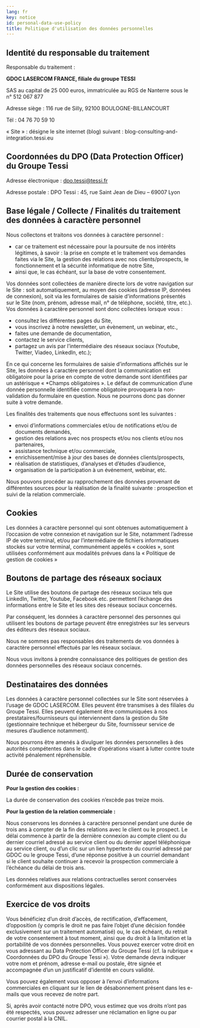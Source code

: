 ```yaml
---
lang: fr
key: notice
id: personal-data-use-policy
title: Politique d'utilisation des données personnelles
---
```


## Identité du responsable du traitement

Responsable du traitement :

**GDOC LASERCOM FRANCE, filiale du groupe TESSI**

SAS au capital de 25 000 euros, immatriculée au RGS de Nanterre sous le n° 512 067 877

Adresse siège : 116 rue de Silly, 92100 BOULOGNE-BILLANCOURT

Tél : 04 76 70 59 10

« Site » : désigne le site internet (blog) suivant : blog-consulting-and-integration.tessi.eu

## Coordonnées du DPO (Data Protection Officer) du Groupe Tessi

Adresse électronique : [dpo.tessi@tessi.fr](mailto:dpo.tessi@tessi.fr)

Adresse postale : DPO Tessi : 45, rue Saint Jean de Dieu – 69007 Lyon

## Base légale / Collecte / Finalités du traitement des données à caractère personnel

Nous collectons et traitons vos données à caractère personnel :

- car ce traitement est nécessaire pour la poursuite de nos intérêts légitimes, à savoir : la prise en compte et le traitement vos demandes faites via le Site, la gestion des relations avec nos clients/prospects, le fonctionnement et la sécurité informatique de notre Site,
- ainsi que, le cas échéant, sur la base de votre consentement.

Vos données sont collectées de manière directe lors de votre navigation sur le Site : soit automatiquement, au moyen des cookies (adresse IP, données de connexion), soit via les formulaires de saisie d’informations présentés sur le Site (nom, prénom, adresse mail, n° de téléphone, société, titre, etc.). Vos données à caractère personnel sont donc collectées lorsque vous :

- consultez les différentes pages du Site,
- vous inscrivez à notre newsletter, un évènement, un webinar, etc.,
- faites une demande de documentation,
- contactez le service clients,
- partagez un avis par l’intermédiaire des réseaux sociaux (Youtube, Twitter, Viadeo, LinkedIn, etc.);

En ce qui concerne les formulaires de saisie d’informations affichés sur le Site, les données à caractère personnel dont la communication est obligatoire pour la prise en compte de votre demande sont identifiées par un astérisque « \*Champs obligatoires ». Le défaut de communication d’une donnée personnelle identifiée comme obligatoire provoquera la non-validation du formulaire en question. Nous ne pourrons donc pas donner suite à votre demande.

Les finalités des traitements que nous effectuons sont les suivantes :

- envoi d’informations commerciales et/ou de notifications et/ou de documents demandés,
- gestion des relations avec nos prospects et/ou nos clients et/ou nos partenaires,
- assistance technique et/ou commerciale,
- enrichissement/mise à jour des bases de données clients/prospects,
- réalisation de statistiques, d’analyses et d’études d’audience,
- organisation de la participation à un événement, webinar, etc.

Nous pouvons procéder au rapprochement des données provenant de différentes sources pour la réalisation de la finalité suivante : prospection et suivi de la relation commerciale.

## Cookies

Les données à caractère personnel qui sont obtenues automatiquement à l’occasion de votre connexion et navigation sur le Site, notamment l’adresse IP de votre terminal, et/ou par l’intermédiaire de fichiers informatiques stockés sur votre terminal, communément appelés « cookies », sont utilisées conformément aux modalités prévues dans la « Politique de gestion de cookies »

## Boutons de partage des réseaux sociaux

Le Site utilise des boutons de partage des réseaux sociaux tels que LinkedIn, Twitter, Youtube, Facebook etc. permettent l’échange des informations entre le Site et les sites des réseaux sociaux concernés.

Par conséquent, les données à caractère personnel des personnes qui utilisent les boutons de partage peuvent être enregistrées sur les serveurs des éditeurs des réseaux sociaux.

Nous ne sommes pas responsables des traitements de vos données à caractère personnel effectués par les réseaux sociaux.

Nous vous invitons à prendre connaissance des politiques de gestion des données personnelles des réseaux sociaux concernés.

## Destinataires des données

Les données à caractère personnel collectées sur le Site sont réservées à l’usage de GDOC LASERCOM. Elles peuvent être transmises à des filiales du Groupe Tessi. Elles peuvent également être communiquées à nos prestataires/fournisseurs qui interviennent dans la gestion du Site (gestionnaire technique et hébergeur du Site, fournisseur service de mesures d’audience notamment).

Nous pourrons être amenés à divulguer les données personnelles à des autorités compétentes dans le cadre d’opérations visant à lutter contre toute activité pénalement répréhensible.

## Durée de conservation

**Pour la gestion des cookies :**

La durée de conservation des cookies n’excède pas treize mois.

**Pour la gestion de la relation commerciale :**

Nous conservons les données à caractère personnel pendant une durée de trois ans à compter de la fin des relations avec le client ou le prospect. Le délai commence à partir de la dernière connexion au compte client ou du dernier courriel adressé au service client ou du dernier appel téléphonique au service client, ou d’un clic sur un lien hypertexte du courriel adressé par GDOC ou le groupe Tessi, d’une réponse positive à un courriel demandant si le client souhaite continuer à recevoir la prospection commerciale à l’échéance du délai de trois ans.

Les données relatives aux relations contractuelles seront conservées conformément aux dispositions légales.

## Exercice de vos droits

Vous bénéficiez d’un droit d’accès, de rectification, d’effacement, d’opposition (y compris le droit ne pas faire l’objet d’une décision fondée exclusivement sur un traitement automatisé) ou, le cas échéant, du retrait de votre consentement à tout moment, ainsi que du droit à la limitation et la portabilité de vos données personnelles. Vous pouvez exercer votre droit en vous adressant au Data Protection Officer du Groupe Tessi (cf. la rubrique « Coordonnées du DPO du Groupe Tessi »). Votre demande devra indiquer votre nom et prénom, adresse e-mail ou postale, être signée et accompagnée d’un un justificatif d’identité en cours validité.

Vous pouvez également vous opposer à l’envoi d’informations commerciales en cliquant sur le lien de désabonnement présent dans les e-mails que vous recevez de notre part.

Si, après avoir contacté notre DPO, vous estimez que vos droits n’ont pas été respectés, vous pouvez adresser une réclamation en ligne ou par courrier postal à la CNIL.
